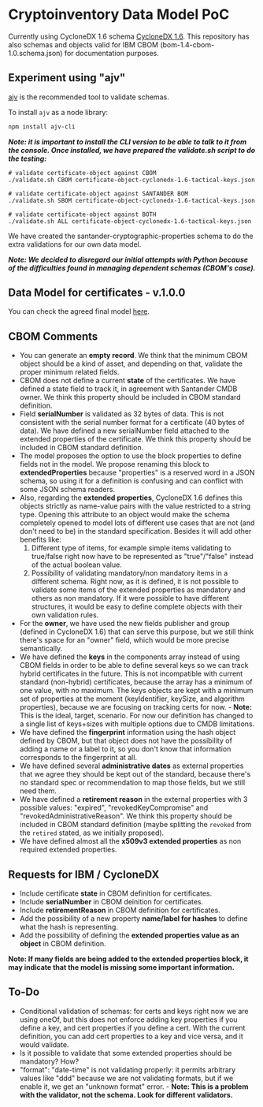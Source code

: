 # Cryptoinventory Data Model PoC

Currently using CycloneDX 1.6 schema [CycloneDX 1.6](https://github.com/CycloneDX/specification).
This repository has also schemas and objects valid for IBM CBOM (bom-1.4-cbom-1.0.schema.json) for documentation purposes.

## Experiment using "ajv"

[ajv](https://www.npmjs.com/package/ajv) is the recommended tool to validate schemas.

To install `ajv` as a node library:

```bash
npm install ajv-cli
```

***Note: it is important to install the CLI version to be able to talk to it from the console. Once installed, we have prepared the validate.sh script to do the testing:***

```
# validate certificate-object against CBOM 
./validate.sh CBOM certificate-object-cyclonedx-1.6-tactical-keys.json
 
# validate certificate-object against SANTANDER BOM 
./validate.sh SBOM certificate-object-cyclonedx-1.6-tactical-keys.json
 
# validate certificate-object against BOTH 
./validate.sh ALL certificate-object-cyclonedx-1.6-tactical-keys.json
```

We have created the santander-cryptographic-properties schema to do the extra validations for our own data model.

***Note: We decided to disregard our initial attempts with Python because of the difficulties found in managing dependent schemas (CBOM's case).***

## Data Model for certificates - v.1.0.0

You can check the agreed final model [here](data-model-for-certificates-v.1.0.0.md).

## CBOM Comments

* You can generate an **empty record**. We think that the minimum CBOM object should be a kind of asset, and depending on that, validate the proper minimum related fields.
* CBOM does not define a current **state** of the certificates. We have defined a state field to track it, in agreement with Santander CMDB owner. We think this property should be included in CBOM standard definition.
* Field **serialNumber** is validated as 32 bytes of data. This is not consistent with the serial number format for a certificate (40 bytes of data). We have defined a new serialNumber field attached to the extended properties of the certificate. We think this property should be included in CBOM standard definition.
* The model proposes the option to use the block properties to define fields not in the model. We propose renaming this block to **extendedProperties** because "properties" is a reserved word in a JSON schema, so using it for a definition is confusing and can conflict with some JSON schema readers.
* Also, regarding the **extended properties**, CycloneDX 1.6 defines this objects strictly as name-value pairs with the value restricted to a string type. Opening this attribute to an object would make the schema completely opened to model lots of different use cases that are not (and don't need to be) in the standard specification. Besides it will add other benefits like: 
    1. Different type of items, for example simple items validating to true/false right now have to be represented as "true"/"false" instead of the actual boolean value. 
    2. Possibility of validating mandatory/non mandatory items in a different schema. Right now, as it is defined, it is not possible to validate some items of the extended properties as mandatory and others as non mandatory. If it were possible to have different structures, it would be easy to define complete objects with their own validation rules.
* For the **owner**, we have used the new fields publisher and group (defined in CycloneDX 1.6) that can serve this purpose, but we still think there's space for an "owner" field, which would be more precise semantically.
* We have defined the **keys** in the components array instead of using CBOM fields in order to be able to define several keys so we can track hybrid certificates in the future. This is not incompatible with current standard (non-hybrid) certificates, because the array has a minimum of one value, with no maximum. The keys objects are kept with a minimum set of properties at the moment (keyIdentifier, keySize, and algorithm properties), because we are focusing on tracking certs for now. - **Note:** This is the ideal, target, scenario. For now our definition has changed to a single list of keys+sizes with multiple options due to CMDB limitations.
* We have defined the **fingerprint** information using the hash object defined by CBOM, but that object does not have the possibility of adding a name or a label to it, so you don't know that information corresponds to the fingerprint at all.
* We have defined several **administrative dates** as external properties that we agree they should be kept out of the standard, because there's no standard spec or recommendation to map those fields, but we still need them.
* We have defined a **retirement reason** in the external properties with 3 possible values: "expired", "revokedKeyCompromise" and "revokedAdministrativeReason". We think this property should be included in CBOM standard definition (maybe splitting the `revoked` from the `retired` stated, as we initially proposed).
* We have defined almost all the **x509v3 extended properties** as non required extended properties.

## Requests for IBM / CycloneDX

* Include certificate **state** in CBOM definition for certificates.
* Include **serialNumber** in CBOM deinition for certificates.
* Include **retirementReason** in CBOM definition for certificates.
* Add the possibility of a new property **name/label for hashes** to define what the hash is representing.
* Add the possibility of defining the **extended properties value as an object** in CBOM definition.

**Note: If many fields are being added to the extended properties block, it may indicate that the model is missing some important information.**

## To-Do

* Conditional validation of schemas: for certs and keys right now we are using oneOf, but this does not enforce adding key properties if you define a key, and cert properties if you define a cert. With the current definition, you can add cert properties to a key and vice versa, and it would validate.
* Is it possible to validate that some extended properties should be mandatory? How?
* "format": "date-time" is not validating properly: it permits arbitrary values like "ddd" because we are not validating formats, but if we enable it, we get an "unknown format" error. - **Note: This is a problem with the validator, not the schema. Look for different validators.**

